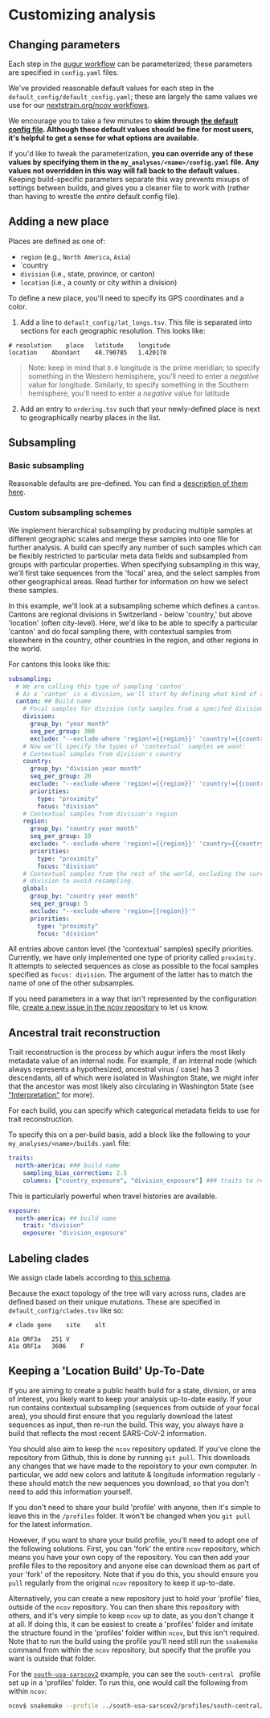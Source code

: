 # Customizing analysis  

## Changing parameters  
Each step in the [augur workflow](orientation-workflow.md) can be parameterized; these parameters are specified in `config.yaml` files.  

We've provided reasonable default values for each step in the `default_config/default_config.yaml`; these are largely the same values we use for our [nextstrain.org/ncov workflows](https://github.com/nextstrain/ncov).

We encourage you to take a few minutes to **skim through [the default config file](default_config/default_config.yaml). Although these default values should be fine for most users, it's helpful to get a sense for what options are available.**  

If you'd like to tweak the parameterization, **you can override any of these values by specifying them in the `my_analyses/<name>/config.yaml` file. Any values not overridden in this way will fall back to the default values.**
Keeping build-specific parameters separate this way prevents mixups of settings between builds, and gives you a cleaner file to work with (rather than having to wrestle the _entire_ default config file).

## Adding a new place    

Places are defined as one of:  
- `region` (e.g., `North America`, `Asia`)  
- `country  
- `division` (i.e., state, province, or canton)  
- `location` (i.e., a county or city within a division)  

To define a new place, you'll need to specify its GPS coordinates and a color.  

1. Add a line to `default_config/lat_longs.tsv`. This file is separated into sections for each geographic resolution. This looks like:  
```
# resolution	place	latitude	longitude
location	Abondant	48.790785	1.420178
```

>Note: keep in mind that `0.0` longitude is the prime meridian; to specify something in the Western hemisphere, you'll need to enter a _negative_ value for longitude. Similarly, to specify something in the Southern hemisphere, you'll need to enter a _negative_ value for latitude

2. Add an entry to `ordering.tsv` such that your newly-defined place is next to geographically nearby places in the list.  


## Subsampling  

### Basic subsampling  
Reasonable defaults are pre-defined. You can find a [description of them here](XXX).

### Custom subsampling schemes
We implement hierarchical subsampling by producing multiple samples at different geographic scales
and merge these samples into one file for further analysis.
A build can specify any number of such samples which can be flexibly restricted to particular
meta data fields and subsampled from groups with particular properties.
When specifying subsampling in this way, we'll first take sequences from the 'focal' area, and the select samples from other geographical areas.
Read further for information on how we select these samples.

In this example, we'll look at a subsampling scheme which defines a `canton`.
Cantons are regional divisions in Switzerland - below 'country,' but above 'location' (often city-level).
Here, we'd like to be able to specify a particular 'canton' and do focal sampling there, with contextual samples from elsewhere in the country, other countries in the region, and other regions in the world.

For cantons this looks like this:
```yaml
subsampling:
  # We are calling this type of sampling 'canton'.
  # As a 'canton' is a division, we'll start by defining what kind of sampling we want at the 'division' level, for whatever canton we specify
  canton: ## Build name
    # Focal samples for division (only samples from a specifed division with 300 seqs per month)
    division:
      group_by: "year month"
      seq_per_group: 300
      exclude: "--exclude-where 'region!={{region}}' 'country!={{country}}' 'division!={{division}}'"
    # Now we'll specify the types of 'contextual' samples we want:
    # Contextual samples from division's country
    country:
      group_by: "division year month"
      seq_per_group: 20
      exclude: "--exclude-where 'region!={{region}}' 'country!={{country}}' 'division={{division}}'"
      priorities:
        type: "proximity"
        focus: "division"
    # Contextual samples from division's region
    region:
      group_by: "country year month"
      seq_per_group: 10
      exclude: "--exclude-where 'region!={{region}}' 'country={{country}}'"
      priorities:
        type: "proximity"
        focus: "division"
    # Contextual samples from the rest of the world, excluding the current
    # division to avoid resampling.
    global:
      group_by: "country year month"
      seq_per_group: 5
      exclude: "--exclude-where 'region={{region}}'"
      priorities:
        type: "proximity"
        focus: "division"
```
All entries above canton level (the 'contextual' samples) specify priorities. Currently, we have only implemented
one type of priority called `proximity`.
It attempts to selected sequences as close as possible to the focal samples
specified as `focus: division`.
The argument of the latter has to match the name of one of the other subsamples. 

If you need parameters in a way that isn't represented by the configuration file, [create a new issue in the ncov repository](https://github.com/nextstrain/ncov/issues/new) to let us know.


## Ancestral trait reconstruction  

Trait reconstruction is the process by which augur infers the most likely metadata value of an internal node. For example, if an internal node (which always represents a hypothesized, ancestral virus / case) has 3 descendants, all of which were isolated in Washington State, we might infer that the ancestor was most likely also circulating in Washington State (see ["Interpretation"](XXX) for more).

For each build, you can specify which categorical metadata fields to use for trait reconstruction.

<!-- TODO: can someone please check this section for me? the existing docs were unclear to me -->
To specify this on a per-build basis, add a block like the following to your `my_analyses/<name>/builds.yaml` file:
```yaml
traits:
  north-america: ### build name  
    sampling_bias_correction: 2.5
    columns: ["country_exposure", "division_exposure"] ### traits to reconstruct; must match column names in metadata.tsv
```

This is particularly powerful when travel histories are available.

```yaml
exposure:
  north-america: ## build name  
    trait: "division"
    exposure: "division_exposure"
```

## Labeling clades  

We assign clade labels according to [this schema](XXX).  

Because the exact topology of the tree will vary across runs, clades are defined based on their unique mutations.
These are specified in `default_config/clades.tsv` like so:

```tsv
# clade	gene	site	alt

A1a	ORF3a	251	V
A1a	ORF1a	3606	F
```  


## Keeping a 'Location Build' Up-To-Date

If you are aiming to create a public health build for a state, division, or area of interest, you likely want to keep your analysis up-to-date easily.
If your run contains contextual subsampling (sequences from outside of your focal area), you should first ensure that you regularly download the latest sequences as input, then re-run the build.
This way, you always have a build that reflects the most recent SARS-CoV-2 information.

You should also aim to keep the `ncov` repository updated.
If you've clone the repository from Github, this is done by running `git pull`.
This downloads any changes that we have made to the repoistory to your own computer.
In particular, we add new colors and latitute & longitude information regularly - these should match the new sequences you download, so that you don't need to add this information yourself.

If you don't need to share your build 'profile' with anyone, then it's simple to leave this in the `/profiles` folder.
It won't be changed when you `git pull` for the latest information.

However, if you want to share your build profile, you'll need to adopt one of the following solutions.
First, you can 'fork' the entire `ncov` repository, which means you have your own copy of the repository. 
You can then add your profile files to the repository and anyone else can download them as part of your 'fork' of the repository.
Note that if you do this, you should ensure you `pull` regularly from the original `ncov` repository to keep it up-to-date.

Alternatively, you can create a new repository just to hold your 'profile' files, outside of the `ncov` repository.
You can then share this repository with others, and it's very simple to keep `ncov` up to date, as you don't change it at all.
If doing this, it can be easiest to create a 'profiles' folder and imitate the structure found in the 'profiles' folder within `ncov`, but this isn't required.
Note that to run the build using the profile you'll need still run the `snakemake` command from within the `ncov` repository, but specify that the profile you want is outside that folder.

For the [`south-usa-sarscov2`](https://github.com/emmahodcroft/south-usa-sarscov2/) example, you can see the `south-central ` profile set up in a 'profiles' folder.
To run this, one would call the following from within `ncov`:

```bash
ncov$ snakemake --profile ../south-usa-sarscov2/profiles/south-central/
```

